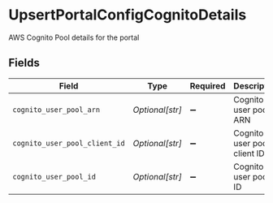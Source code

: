 # UpsertPortalConfigCognitoDetails

AWS Cognito Pool details for the portal


## Fields

| Field                                                                   | Type                                                                    | Required                                                                | Description                                                             | Example                                                                 |
| ----------------------------------------------------------------------- | ----------------------------------------------------------------------- | ----------------------------------------------------------------------- | ----------------------------------------------------------------------- | ----------------------------------------------------------------------- |
| `cognito_user_pool_arn`                                                 | *Optional[str]*                                                         | :heavy_minus_sign:                                                      | Cognito user pool ARN                                                   | arn:aws:cognito-idp:us-east-1:123412341234:userpool/us-east-1_123412341 |
| `cognito_user_pool_client_id`                                           | *Optional[str]*                                                         | :heavy_minus_sign:                                                      | Cognito user pool client ID                                             | 6bsd0jkgoie74k2i8mrhc1vest                                              |
| `cognito_user_pool_id`                                                  | *Optional[str]*                                                         | :heavy_minus_sign:                                                      | Cognito user pool ID                                                    | eu-central-1_CUEQRNbUb                                                  |